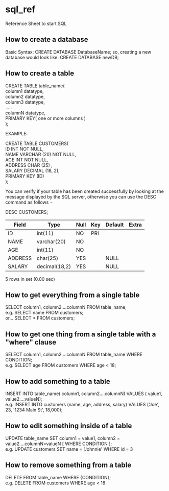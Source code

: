 # sql_ref
Reference Sheet to start SQL

## How to create a database

Basic Syntax: CREATE DATABASE DatabaseName;
so, creating a new database <newDB> would look like: CREATE DATABASE newDB;

## How to create a table

CREATE TABLE table_name(<br/>
   column1 datatype,<br/>
   column2 datatype,<br/>
   column3 datatype,<br/>
   .....<br/>
   columnN datatype,<br/>
   PRIMARY KEY( one or more columns )<br/>
);

EXAMPLE:

CREATE TABLE CUSTOMERS(<br/>
   ID   INT              NOT NULL,<br/>
   NAME VARCHAR (20)     NOT NULL,<br/>
   AGE  INT              NOT NULL,<br/>
   ADDRESS  CHAR (25) ,<br/>
   SALARY   DECIMAL (18, 2),<br/>
   PRIMARY KEY (ID)<br/>
);

You can verify if your table has been created successfully by looking at the message displayed by the SQL server, otherwise you can use the DESC command as follows −

DESC CUSTOMERS;

| Field   | Type          | Null | Key | Default | Extra |
|---|---|---|---|---|---|
| ID      | int(11)       | NO   | PRI |         |       |
| NAME    | varchar(20)   | NO   |     |         |       |
| AGE     | int(11)       | NO   |     |         |       |
| ADDRESS | char(25)      | YES  |     | NULL    |       |
| SALARY  | decimal(18,2) | YES  |     | NULL    |       |

5 rows in set (0.00 sec)

## How to get everything from a single table

SELECT column1, column2....columnN FROM table_name;<br/>
e.g.  SELECT name FROM customers;<br/>
or... SELECT * FROM customers;

## How to get one thing from a single table with a "where" clause

SELECT column1, column2....columnN FROM table_name WHERE CONDITION;</br>
e.g. SELECT age FROM customers WHERE age < 18;

## How to add something to a table

INSERT INTO table_name( column1, column2....columnN) VALUES ( value1, value2....valueN);<br/>
e.g. INSERT INTO customers (name, age, address, salary) VALUES ('Joe', 23, '1234 Main St', 18,000);

## How to edit something inside of a table

UPDATE table_name SET column1 = value1, column2 = value2....columnN=valueN [ WHERE  CONDITION ];<br/>
e.g. UPDATE customers SET name = 'Johnnie' WHERE id = 3

## How to remove something from a table

DELETE FROM table_name WHERE  {CONDITION};<br/>
e.g. DELETE FROM customers WHERE age < 18

